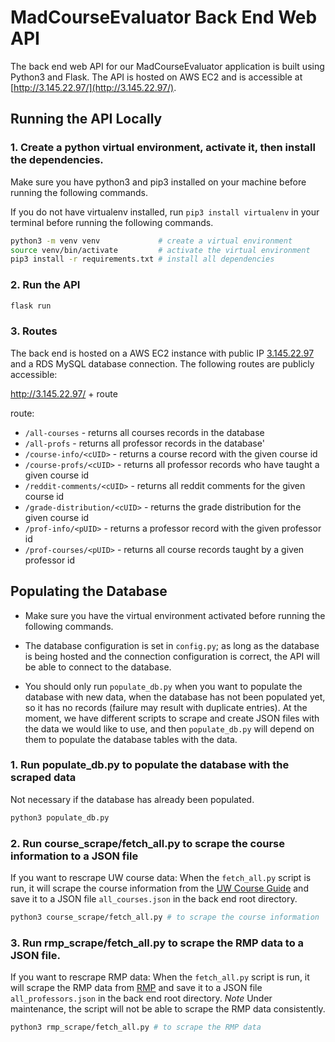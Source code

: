 # MadCourseEvaluator Back End Web API

The back end web API for our MadCourseEvaluator application is built using Python3 and Flask. The API is hosted on AWS EC2 and is accessible at [http://3.145.22.97/](http://3.145.22.97/).

## Running the API Locally

### 1. Create a python virtual environment, activate it, then install the dependencies.

Make sure you have python3 and pip3 installed on your machine before running the following commands.

If you do not have virtualenv installed, run `pip3 install virtualenv` in your terminal before running the following commands.

```bash
python3 -m venv venv             # create a virtual environment
source venv/bin/activate         # activate the virtual environment
pip3 install -r requirements.txt # install all dependencies
```

### 2. Run the API

```bash
flask run
```

### 3. Routes

The back end is hosted on a AWS EC2 instance with public IP [3.145.22.97](3.145.22.97) and a RDS MySQL database connection. The following routes are publicly accessible:

http://3.145.22.97/ + route

route:
- `/all-courses` - returns all courses records in the database
- `/all-profs` - returns all professor records in the database'
- `/course-info/<cUID>` - returns a course record with the given course id
- `/course-profs/<cUID>` - returns all professor records who have taught a given course id
- `/reddit-comments/<cUID>` - returns all reddit comments for the given course id
- `/grade-distribution/<cUID>` - returns the grade distribution for the given course id
- `/prof-info/<pUID>` - returns a professor record with the given professor id
- `/prof-courses/<pUID>` - returns all course records taught by a given professor id

## Populating the Database

- Make sure you have the virtual environment activated before running the following commands.

- The database configuration is set in `config.py`; as long as the database is being hosted and the connection configuration is correct, the API will be able to connect to the database. 

- You should only run `populate_db.py` when you want to populate the database with new data, when the database has not been populated yet, so it has no records (failure may result with duplicate entries). At the moment, we have different scripts to scrape and create JSON files with 
the data we would like to use, and then `populate_db.py` will depend on them to populate the database tables with the data.

### 1. Run populate_db.py to populate the database with the scraped data
Not necessary if the database has already been populated.

```bash
python3 populate_db.py
```

### 2. Run course_scrape/fetch_all.py to scrape the course information to a JSON file

If you want to rescrape UW course data: When the `fetch_all.py` script is run, it will scrape the course information from the [UW Course Guide](https://guide.wisc.edu/courses/) and save it to a JSON file `all_courses.json` in the back end root directory.

```bash
python3 course_scrape/fetch_all.py # to scrape the course information
```

### 3. Run rmp_scrape/fetch_all.py to scrape the RMP data to a JSON file.

If you want to rescrape RMP data: When the `fetch_all.py` script is run, it will scrape the RMP data from [RMP](https://www.ratemyprofessors.com/) and save it to a JSON file `all_professors.json` in the back end root directory. *Note* Under maintenance, the script will not be able to scrape the RMP data consistently.

```bash
python3 rmp_scrape/fetch_all.py # to scrape the RMP data
```





